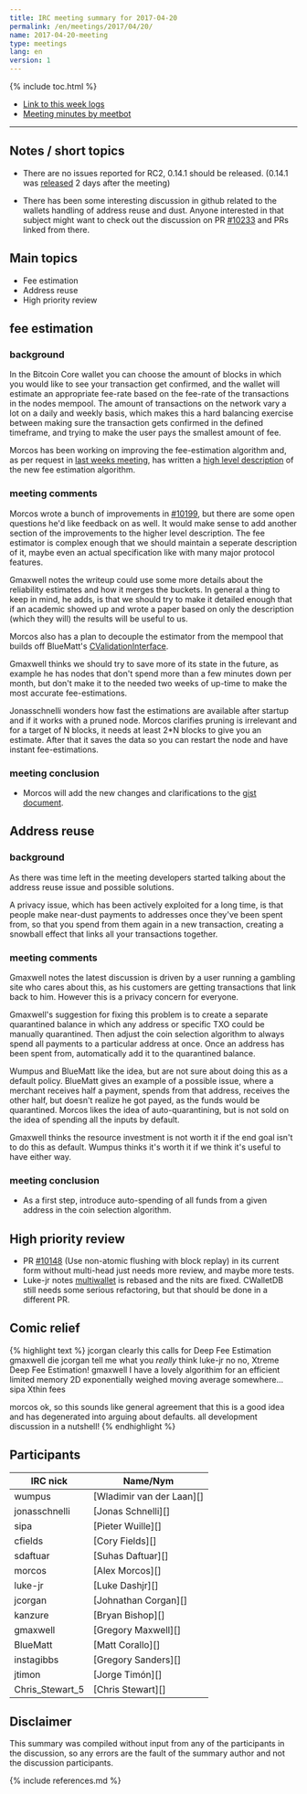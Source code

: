 ```yaml
---
title: IRC meeting summary for 2017-04-20
permalink: /en/meetings/2017/04/20/
name: 2017-04-20-meeting
type: meetings
lang: en
version: 1
---
```

{% include toc.html %}
 
- [Link to this week logs](https://botbot.me/freenode/bitcoin-core-dev/2017-04-20/?msg=84291532&page=3)
- [Meeting minutes by meetbot](http://www.erisian.com.au/meetbot/bitcoin-core-dev/2017/bitcoin-core-dev.2017-04-20-19.02.html)
 
---

## Notes / short topics

- There are no issues reported for RC2, 0.14.1 should be released. (0.14.1 was [released](/en/2017/04/22/release-0.14.1/) 2 days after the meeting)

- There has been some interesting discussion in github related to the wallets handling of address reuse and dust. Anyone interested in that subject might want to check out the discussion on PR [#10233][] and PRs linked from there.

## Main topics

- Fee estimation
- Address reuse
- High priority review

## fee estimation

### background

In the Bitcoin Core wallet you can choose the amount of blocks in which you would like to see your transaction get confirmed, and the wallet will estimate an appropriate fee-rate based on the fee-rate of the transactions in the nodes mempool. The amount of transactions on the network vary a lot on a daily and weekly basis, which makes this a hard balancing exercise between making sure the transaction gets confirmed in the defined timeframe, and trying to make the user pays the smallest amount of fee.

Morcos has been working on improving the fee-estimation algorithm and, as per request in [last weeks meeting](/en/meetings/2017/04/13/#meeting-comments-2), has written a [high level description](https://gist.github.com/morcos/d3637f015bc4e607e1fd10d8351e9f41) of the new fee estimation algorithm.

### meeting comments

Morcos wrote a bunch of improvements in [#10199][], but there are some open questions he'd like feedback on as well. It would make sense to add another section of the improvements to the higher level description. The fee estimator is complex enough that we should maintain a seperate description of it, maybe even an actual specification like with many major protocol features.

Gmaxwell notes the writeup could use some more details about the reliability estimates and how it merges the buckets. In general a thing to keep in mind, he adds, is that we should try to make it detailed enough that if an academic showed up and wrote a paper based on only the description (which they will) the results will be useful to us.

Morcos also has a plan to decouple the estimator from the mempool that builds off BlueMatt's [CValidationInterface][#10179].

Gmaxwell thinks we should try to save more of its state in the future, as example he has nodes that don't spend more than a few minutes down per month, but don't make it to the needed two weeks of up-time to make the most accurate fee-estimations.

Jonasschnelli wonders how fast the estimations are available after startup and if it works with a pruned node. Morcos clarifies pruning is irrelevant and for a target of N blocks, it needs at least 2*N blocks to give you an estimate. After that it saves the data so you can restart the node and have instant fee-estimations.

### meeting conclusion

- Morcos will add the new changes and clarifications to the [gist document](https://gist.github.com/morcos/d3637f015bc4e607e1fd10d8351e9f41).

## Address reuse

### background

As there was time left in the meeting developers started talking about the address reuse issue and possible solutions.

A privacy issue, which has been actively exploited for a long time, is that people make near-dust payments to addresses once they've been spent from, so that you spend from them again in a new transaction, creating a snowball effect that links all your transactions together.

### meeting comments

Gmaxwell notes the latest discussion is driven by a user running a gambling site who cares about this, as his customers are getting transactions that link back to him. However this is a privacy concern for everyone. 

Gmaxwell's suggestion for fixing this problem is to create a separate quarantined balance in which any address or specific TXO could be manually quarantined. Then adjust the coin selection algorithm to always spend all payments to a particular address at once. Once an address has been spent from, automatically add it to the quarantined balance.

Wumpus and BlueMatt like the idea, but are not sure about doing this as a default policy. BlueMatt gives an example of a possible issue, where a merchant receives half a payment, spends from that address, receives the other half, but doesn't realize he got payed, as the funds would be quarantined. Morcos likes the idea of auto-quarantining, but is not sold on the idea of spending all the inputs by default.

Gmaxwell thinks the resource investment is not worth it if the end goal isn't to do this as default. Wumpus thinks it's worth it if we think it's useful to have either way.

### meeting conclusion

- As a first step, introduce auto-spending of all funds from a given address in the coin selection algorithm.

## High priority review

- PR [#10148][] (Use non-atomic flushing with block replay) in its current form without multi-head just needs more review, and maybe more tests.
- Luke-jr notes [multiwallet][#8694] is rebased and the nits are fixed. CWalletDB still needs some serious refactoring, but that should be done in a different PR.

## Comic relief

{% highlight text %}
jcorgan       clearly this calls for Deep Fee Estimation
gmaxwell      die
jcorgan       tell me what you *really* think
luke-jr       no no, Xtreme Deep Fee Estimation!
gmaxwell      I have a lovely algorithim for an efficient limited memory 2D exponentially weighed moving average somewhere...
sipa          Xthin fees

morcos        ok, so this sounds like general agreement that this is a good idea and has degenerated into arguing about defaults. all development discussion in a nutshell!
{% endhighlight %}

## Participants
 
| IRC nick        | Name/Nym                  |
|-----------------|---------------------------|
| wumpus          | [Wladimir van der Laan][] |
| jonasschnelli   | [Jonas Schnelli][]        |
| sipa            | [Pieter Wuille][]         |
| cfields         | [Cory Fields][]           |
| sdaftuar        | [Suhas Daftuar][]         |
| morcos          | [Alex Morcos][]           |
| luke-jr         | [Luke Dashjr][]           |
| jcorgan         | [Johnathan Corgan][]      |
| kanzure         | [Bryan Bishop][]          |
| gmaxwell        | [Gregory Maxwell][]       |
| BlueMatt        | [Matt Corallo][]          |
| instagibbs      | [Gregory Sanders][]       |
| jtimon          | [Jorge Timón][]           |
| Chris_Stewart_5 | [Chris Stewart][]         |

## Disclaimer
 
This summary was compiled without input from any of the participants in the discussion, so any errors are the fault of the summary author and not the discussion participants.

[#10233]: https://github.com/bitcoin/bitcoin/pull/10233
[#10148]: https://github.com/bitcoin/bitcoin/pull/10148
[#8694]: https://github.com/bitcoin/bitcoin/pull/8694
[#10199]: https://github.com/bitcoin/bitcoin/pull/10199
[#10179]: https://github.com/bitcoin/bitcoin/pull/10179

{% include references.md %}
